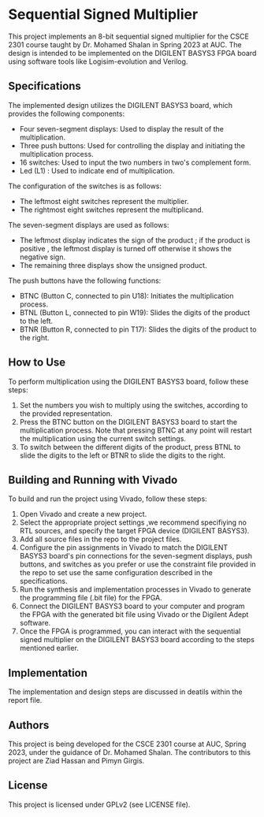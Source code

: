 # Sequential Signed Multiplier

This project implements an 8-bit sequential signed multiplier for the CSCE 2301 course taught by Dr. Mohamed Shalan in Spring 2023 at AUC. The design is intended to be implemented on the DIGILENT BASYS3 FPGA board using software tools like Logisim-evolution and Verilog.

## Specifications

The implemented design utilizes the DIGILENT BASYS3 board, which provides the following components:

- Four seven-segment displays: Used to display the result of the multiplication.
- Three push buttons: Used for controlling the display and initiating the multiplication process.
- 16 switches: Used to input the two numbers in two's complement form.
- Led (L1) : Used to indicate end of multiplication.

The configuration of the switches is as follows:
- The leftmost eight switches represent the multiplier.
- The rightmost eight switches represent the multiplicand.

The seven-segment displays are used as follows:
- The leftmost display indicates the sign of the product ; if the product is positive , the leftmost display is turned off otherwise it shows the negative sign.
- The remaining three displays show the unsigned product.

The push buttons have the following functions:
- BTNC (Button C, connected to pin U18): Initiates the multiplication process.
- BTNL (Button L, connected to pin W19): Slides the digits of the product to the left.
- BTNR (Button R, connected to pin T17): Slides the digits of the product to the right.

## How to Use

To perform multiplication using the DIGILENT BASYS3 board, follow these steps:

1. Set the numbers you wish to multiply using the switches, according to the provided representation.
2. Press the BTNC button on the DIGILENT BASYS3 board to start the multiplication process. Note that pressing BTNC at any point will restart the multiplication using the current switch settings.
3. To switch between the different digits of the product, press BTNL to slide the digits to the left or BTNR to slide the digits to the right.
## Building and Running with Vivado

To build and run the project using Vivado, follow these steps:

1. Open Vivado and create a new project.
2. Select the appropriate project settings ,we recommend specifiying no RTL sources, and specify the target FPGA device (DIGILENT BASYS3).
3. Add all source files in the repo to the project files.
4. Configure the pin assignments in Vivado to match the DIGILENT BASYS3 board's pin connections for the seven-segment displays, push buttons, and switches as you prefer or use the constraint file provided in the repo to set use the same configuration described in the specifications.
5. Run the synthesis and implementation processes in Vivado to generate the programming file (.bit file) for the FPGA.
6. Connect the DIGILENT BASYS3 board to your computer and program the FPGA with the generated bit file using Vivado or the Digilent Adept software.
7. Once the FPGA is programmed, you can interact with the sequential signed multiplier on the DIGILENT BASYS3 board according to the steps mentioned earlier.
## Implementation

The implementation and design steps are discussed in deatils within the report file. 

## Authors

This project is being developed for the CSCE 2301 course at AUC, Spring 2023, under the guidance of Dr. Mohamed Shalan. The contributors to this project are Ziad Hassan and Pimyn Girgis.

## License

This project is licensed under GPLv2 (see LICENSE file).

